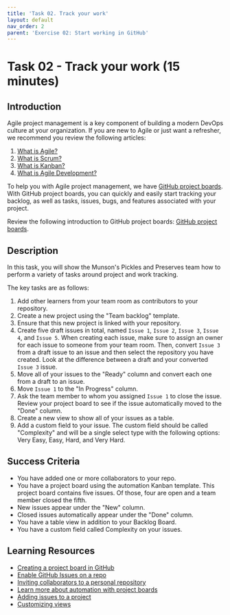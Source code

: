 ```yaml
---
title: 'Task 02. Track your work'
layout: default
nav_order: 2
parent: 'Exercise 02: Start working in GitHub'
---
```


# Task 02 - Track your work (15 minutes)

## Introduction

Agile project management is a key component of building a modern DevOps culture at your organization. If you are new to Agile or just want a refresher, we recommend you review the following articles:

1. [What is Agile?](https://docs.microsoft.com/en-us/azure/devops/learn/agile/what-is-agile)
2. [What is Scrum?](https://docs.microsoft.com/en-us/azure/devops/learn/agile/what-is-scrum)
3. [What is Kanban?](https://docs.microsoft.com/en-us/azure/devops/learn/agile/what-is-kanban)
4. [What is Agile Development?](https://docs.microsoft.com/en-us/azure/devops/learn/agile/what-is-agile-development)

To help you with Agile project management, we have [GitHub project boards](https://docs.github.com/en/issues/planning-and-tracking-with-projects/learning-about-projects/about-projects). With GitHub project boards, you can quickly and easily start tracking your backlog, as well as tasks, issues, bugs, and features associated with your project.

Review the following introduction to GitHub project boards: [GitHub project boards](https://docs.github.com/en/issues/planning-and-tracking-with-projects/learning-about-projects/about-projects).

## Description

In this task, you will show the Munson's Pickles and Preserves team how to perform a variety of tasks around project and work tracking.

The key tasks are as follows:

1. Add other learners from your team room as contributors to your repository.
2. Create a new project using the "Team backlog" template.
3. Ensure that this new project is linked with your repository.
4. Create five draft issues in total, named `Issue 1`, `Issue 2`, `Issue 3`, `Issue 4`, and `Issue 5`. When creating each issue, make sure to assign an owner for each issue to someone from your team room. Then, convert `Issue 3` from a draft issue to an issue and then select the repository you have created. Look at the difference between a draft and your converted `Issue 3` issue.
5. Move all of your issues to the "Ready" column and convert each one from a draft to an issue.
6. Move `Issue 1` to the "In Progress" column.
7. Ask the team member to whom you assigned `Issue 1` to close the issue. Review your project board to see if the issue automatically moved to the "Done" column.
8. Create a new view to show all of your issues as a table.
9. Add a custom field to your issue. The custom field should be called "Complexity" and will be a single select type with the following options: Very Easy, Easy, Hard, and Very Hard.

## Success Criteria

- You have added one or more collaborators to your repo.
- You have a project board using the automation Kanban template. This project board contains five issues. Of those, four are open and a team member closed the fifth.
- New issues appear under the "New" column.
- Closed issues automatically appear under the "Done" column.
- You have a table view in addition to your Backlog Board.
- You have a custom field called Complexity on your issues.

## Learning Resources

- [Creating a project board in GitHub](https://docs.github.com/en/issues/planning-and-tracking-with-projects/creating-projects/creating-a-project)
- [Enable GitHub Issues on a repo](https://docs.github.com/en/free-pro-team@latest/github/managing-your-work-on-github/disabling-issues)
- [Inviting collaborators to a personal repository](https://docs.github.com/en/free-pro-team@latest/github/setting-up-and-managing-your-github-user-account/inviting-collaborators-to-a-personal-repository)
- [Learn more about automation with project boards](https://docs.github.com/en/issues/planning-and-tracking-with-projects/automating-your-project/using-the-built-in-automations)
- [Adding issues to a project](https://docs.github.com/en/issues/planning-and-tracking-with-projects/managing-items-in-your-project/adding-items-to-your-project)
- [Customizing views](https://docs.github.com/en/issues/planning-and-tracking-with-projects/customizing-views-in-your-project/customizing-a-view)
